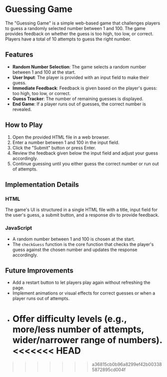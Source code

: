 
# Guessing Game

The "Guessing Game" is a simple web-based game that challenges players to guess a randomly selected number between 1 and 100. The game provides feedback on whether the guess is too high, too low, or correct. Players have a total of 10 attempts to guess the right number.

## Features

- **Random Number Selection**: The game selects a random number between 1 and 100 at the start.
- **User Input**: The player is provided with an input field to make their guess.
- **Immediate Feedback**: Feedback is given based on the player's guess: too high, too low, or correct.
- **Guess Tracker**: The number of remaining guesses is displayed.
- **End Game**: If a player runs out of guesses, the correct number is revealed.

## How to Play

1. Open the provided HTML file in a web browser.
2. Enter a number between 1 and 100 in the input field.
3. Click the "Submit" button or press Enter.
4. Review the feedback given below the input field and adjust your guess accordingly.
5. Continue guessing until you either guess the correct number or run out of attempts.

## Implementation Details

### HTML

The game's UI is structured in a single HTML file with a title, input field for the user's guess, a submit button, and a response div to provide feedback.

### JavaScript

- A random number between 1 and 100 is chosen at the start.
- The `checkGuess` function is the core function that checks the player's guess against the chosen number and updates the response accordingly.

## Future Improvements

- Add a restart button to let players play again without refreshing the page.
- Implement animations or visual effects for correct guesses or when a player runs out of attempts.
- Offer difficulty levels (e.g., more/less number of attempts, wider/narrower range of numbers).
  <<<<<<< HEAD
  =======

>>>>>>> a36815cb0b96a8299ef42b003385872895cd004f
>>>>>>>
>>>>>>
>>>>>
>>>>
>>>
>>
